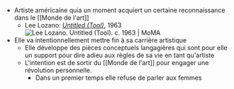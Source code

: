 - Artiste américaine quia un moment acquiert un certaine reconnaissance dans le [[Monde de l'art]]
	- Lee Lozano: [*Untitled (Tool)*](https://www.moma.org/collection/works/96565), 1963 ![Lee Lozano. Untitled (Tool). c. 1963 | MoMA](https://www.moma.org/media/W1siZiIsIjExNzk5NiJdLFsicCIsImNvbnZlcnQiLCItcXVhbGl0eSA5MCAtcmVzaXplIDIwMDB4MjAwMFx1MDAzZSJdXQ.jpg?sha=6f9540a8f5660bd2)
- Elle va intentionnellement mettre fin à sa carrière artistique
	- Elle développe des pièces conceptuels langagières qui sont pour elle un support pour dire adieu aux règles de sa vie en tant qu'artiste
	- L'intention est de sortir du [[Monde de l'art]] pour engager une révolution personnelle.
		- Dans un premier temps elle refuse de parler aux femmes